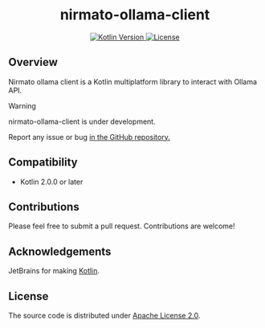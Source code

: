 <h1 style="text-align: center;">nirmato-ollama-client</h1>

<p style="text-align: center;">
    <a href="https://kotlinlang.org">
        <img alt="Kotlin Version" src="https://img.shields.io/badge/kotlin-2.0.0-blue.svg?logo=kotlin">
    </a>
    <a href="https://github.com/nirmato/nirmato-ollama-client/blob/main/LICENSE">
        <img alt="License" src="https://img.shields.io/github/license/nirmato/nirmato-ollama-client" />
    </a>
</p>

## Overview

Nirmato ollama client is a Kotlin multiplatform library to interact with Ollama API.

> [!WARNING]
> nirmato-ollama-client is under development.
>
> Report any issue or bug <a href="/issues">in the GitHub repository.</a>
> 
 
## Compatibility

* Kotlin 2.0.0 or later

## Contributions

Please feel free to submit a pull request. Contributions are welcome!

## Acknowledgements

JetBrains for making [Kotlin](https://kotlinlang.org).

## License

The source code is distributed under [Apache License 2.0](LICENSE).
